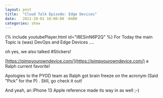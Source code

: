 ```yaml
---
layout: post
title:  "Cloud Talk Episode: Edge Devices"
date:   2021-10-01 10:00:00 -0400
categories: show
--- 
```

{% include youtubePlayer.html id="I8ESinN6P2Q" %} 
For Today the main Topic is (was) DevOps and Edge Devices ....

oh yes, we also talked #Stickers!  

[https://pimpyourowndevice.com/](https://pimpyourowndevice.com/) a Ralph current favorite!

Apologies to the PYOD team as Ralph got brain freeze on the acronym (Said "Pick" for the P) .  Still, go check it out! 

And yeah, an iPhone 13 Apple reference made its way in as well ;-)